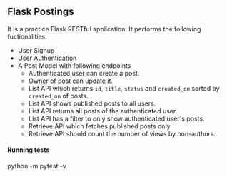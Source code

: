## Flask Postings
It is a practice Flask RESTful application. It performs the following fuctionalities.

- User Signup
- User Authentication
- A Post Model with following endpoints
    - Authenticated user can create a post.
    - Owner of post can update it.
    - List API which returns `id`, `title`, `status` and `created_on` sorted by `created_on` of posts.
    - List API shows published posts to all users.
    - List API returns all posts of the authenticated user.
    - List API has a filter to only show authenticated user's posts.
    - Retrieve API which fetches published posts only.
    - Retrieve API should count the number of views by non-authors.


#### Running tests
python -m pytest -v